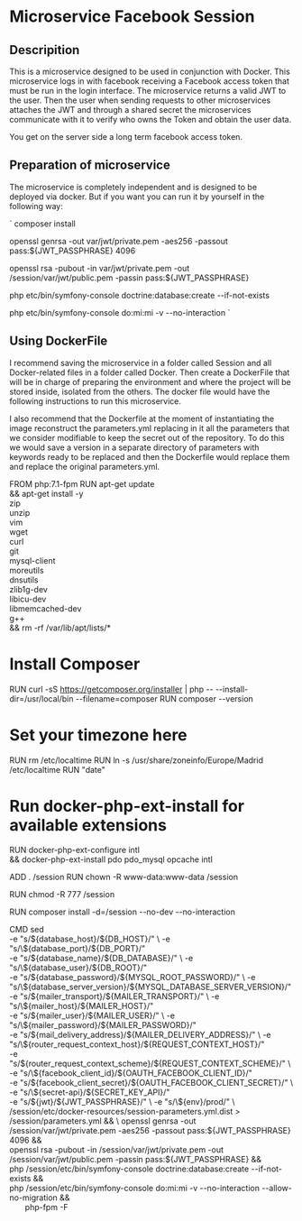 # Microservice Facebook Session

## Descripition

This is a microservice designed to be used in conjunction with Docker. This microservice logs in with facebook receiving a Facebook access token that must be run in the login interface. The microservice returns a valid JWT to the user. Then the user when sending requests to other microservices attaches the JWT and through a shared secret the microservices communicate with it to verify who owns the Token and obtain the user data.

You get on the server side a long term facebook access token.

## Preparation of microservice

The microservice is completely independent and is designed to be deployed via docker. But if you want you can run it by yourself in the following way:

`
composer install

openssl genrsa -out var/jwt/private.pem -aes256 -passout pass:${JWT_PASSPHRASE} 4096

openssl rsa -pubout -in var/jwt/private.pem -out /session/var/jwt/public.pem -passin pass:${JWT_PASSPHRASE}

php etc/bin/symfony-console doctrine:database:create --if-not-exists

php etc/bin/symfony-console do:mi:mi -v --no-interaction
`

## Using DockerFile

I recommend saving the microservice in a folder called Session and all Docker-related files in a folder called Docker.
Then create a DockerFile that will be in charge of preparing the environment and where the project will be stored inside, isolated from the others. The docker file would have the following instructions to run this microservice.

I also recommend that the Dockerfile at the moment of instantiating the image reconstruct the parameters.yml replacing in it all the parameters that we consider modifiable to keep the secret out of the repository. To do this we would save a version in a separate directory of parameters with keywords ready to be replaced and then the Dockerfile would replace them and replace the original parameters.yml.

FROM php:7.1-fpm
RUN apt-get update \
	&& apt-get install -y \
		zip \
		unzip \
		vim \
		wget \
		curl \
		git \
		mysql-client \
		moreutils \
		dnsutils \
		zlib1g-dev \
		libicu-dev \
		libmemcached-dev \
		g++ \
    && rm -rf /var/lib/apt/lists/*

# Install Composer
RUN curl -sS https://getcomposer.org/installer | php -- --install-dir=/usr/local/bin --filename=composer
RUN composer --version

# Set your timezone here
RUN rm /etc/localtime
RUN ln -s /usr/share/zoneinfo/Europe/Madrid /etc/localtime
RUN "date"

# Run docker-php-ext-install for available extensions
RUN docker-php-ext-configure intl \
    && docker-php-ext-install pdo pdo_mysql opcache intl

ADD . /session
RUN chown -R www-data:www-data /session

RUN chmod -R 777 /session

RUN composer install -d=/session --no-dev --no-interaction

CMD sed \
        -e "s/\${database_host}/${DB_HOST}/" \
        -e "s/\${database_port}/${DB_PORT}/" \
        -e "s/\${database_name}/${DB_DATABASE}/" \
        -e "s/\${database_user}/${DB_ROOT}/" \
        -e "s/\${database_password}/${MYSQL_ROOT_PASSWORD}/" \
        -e "s/\${database_server_version}/${MYSQL_DATABASE_SERVER_VERSION}/" \
        -e "s/\${mailer_transport}/${MAILER_TRANSPORT}/" \
        -e "s/\${mailer_host}/${MAILER_HOST}/" \
        -e "s/\${mailer_user}/${MAILER_USER}/" \
        -e "s/\${mailer_password}/${MAILER_PASSWORD}/" \
        -e "s/\${mail_delivery_address}/${MAILER_DELIVERY_ADDRESS}/" \
        -e "s/\${router_request_context_host}/${REQUEST_CONTEXT_HOST}/" \
        -e "s/\${router_request_context_scheme}/${REQUEST_CONTEXT_SCHEME}/" \
        -e "s/\${facebook_client_id}/${OAUTH_FACEBOOK_CLIENT_ID}/" \
        -e "s/\${facebook_client_secret}/${OAUTH_FACEBOOK_CLIENT_SECRET}/" \
        -e "s/\${secret-api}/${SECRET_KEY_API}/" \
        -e "s/\${jwt}/${JWT_PASSPHRASE}/" \
        -e "s/\${env}/prod/" \
        /session/etc/docker-resources/session-parameters.yml.dist > /session/parameters.yml  && \
        openssl genrsa -out /session/var/jwt/private.pem -aes256 -passout pass:${JWT_PASSPHRASE} 4096 && \
        openssl rsa -pubout -in /session/var/jwt/private.pem -out /session/var/jwt/public.pem -passin pass:${JWT_PASSPHRASE} && \
        php /session/etc/bin/symfony-console doctrine:database:create --if-not-exists && \
        php /session/etc/bin/symfony-console do:mi:mi -v --no-interaction --allow-no-migration && \
        php-fpm -F
